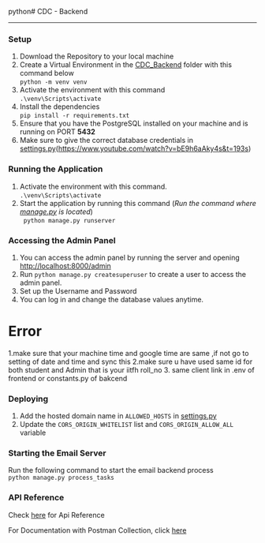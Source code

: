 python# CDC - Backend

---

### Setup

1. Download the Repository to your local machine <br>
2. Create a Virtual Environment in the [CDC_Backend](./) folder with this command below <br>
   `python -m venv venv`
3. Activate the environment with this command <br>
   `.\venv\Scripts\activate`
4. Install the dependencies <br>
   `pip install -r requirements.txt `
5. Ensure that you have the PostgreSQL installed on your machine and is running on PORT **5432** <br>
6. Make sure to give the correct database credentials in [settings.py](./CDC_Backend/CDC_Backend/settings.py)(https://www.youtube.com/watch?v=bE9h6aAky4s&t=193s)

### Running the Application

1. Activate the environment with this command. <br>
   `.\venv\Scripts\activate`
2. Start the application by running this command (_Run the command where [manage.py](./CDC_Backend/manage.py) is
   located_) <br>
   ` python manage.py runserver`

### Accessing the Admin Panel

1. You can access the admin panel by running the server and opening <http://localhost:8000/admin>
2. Run `python manage.py createsuperuser` to create a user to access the admin panel.
3. Set up the Username and Password
4. You can log in and change the database values anytime.
 
 # Error
 1.make sure that your machine time and google time are same ,if not go to setting of date and time and sync this 
 2.make sure u have used  same id for both student and Admin that is your iitfh roll_no
 3. same client link in .env of frontend or constants.py of bakcend 
### Deploying

1. Add the hosted domain name in `ALLOWED_HOSTS` in [settings.py](./CDC_Backend/CDC_Backend/settings.py)
2. Update the `CORS_ORIGIN_WHITELIST` list and `CORS_ORIGIN_ALLOW_ALL` variable

### Starting the Email Server

Run the following command to start the email backend process <br>
`python manage.py process_tasks`

### API Reference

Check [here](./CDC_Backend/README.md) for Api Reference

For Documentation with Postman Collection,
click [here](https://documenter.getpostman.com/view/15531322/UVJfhuhQ#568ad036-ad0e-449a-a26f-4d86616b1393)
